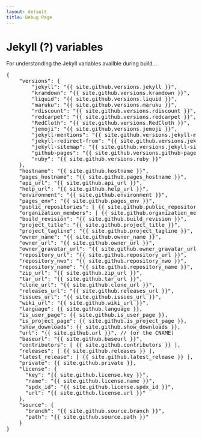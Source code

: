 ```yaml
---
layout: default
title: Debug Page
---
```


# Jekyll (?) variables

For understanding the Jekyll variables availble during build... 

<pre>
{
    "versions": {
        "jekyll": "{{ site.github.versions.jekyll }}",
        "kramdown": "{{ site.github.versions.kramdown }}",
        "liquid": "{{ site.github.versions.liquid }}",
        "maruku": "{{ site.github.versions.maruku }}",
        "rdiscount": "{{ site.github.versions.rdiscount }}",
        "redcarpet": "{{ site.github.versions.redcarpet }}",
        "RedCloth": "{{ site.github.versions.RedCloth }}",
        "jemoji": "{{ site.github.versions.jemoji }}",
        "jekyll-mentions": "{{ site.github.versions.jekyll-mentions }}",
        "jekyll-redirect-from": "{{ site.github.versions.jekyll-redirect-from }}",
        "jekyll-sitemap": "{{ site.github.versions.jekyll-sitemap }}",
        "github-pages": "{{ site.github.versions.github-pages }}",
        "ruby": "{{ site.github.versions.ruby }}"
    },
    "hostname": "{{ site.github.hostname }}",
    "pages_hostname": "{{ site.github.pages_hostname }}",
    "api_url": "{{ site.github.api_url }}",
    "help_url": "{{ site.github.help_url }}",
    "environment": "{{ site.github.environment }}",
    "pages_env": "{{ site.github.pages_env }}",
    "public_repositories": [ {{ site.github.public_repositories }} ],
    "organization_members": [ {{ site.github.organization_members }} ],
    "build_revision": "{{ site.github.build_revision }}",
    "project_title": "{{ site.github.project_title }}",
    "project_tagline": "{{ site.github.project_tagline }}",
    "owner_name": "{{ site.github.owner_name }}",
    "owner_url": "{{ site.github.owner_url }}",
    "owner_gravatar_url": "{{ site.github.owner_gravatar_url }}",
    "repository_url": "{{ site.github.repository_url }}",
    "repository_nwo": "{{ site.github.repository_nwo }}",
    "repository_name": "{{ site.github.repository_name }}",
    "zip_url": "{{ site.github.zip_url }}",
    "tar_url": "{{ site.github.tar_url }}",
    "clone_url": "{{ site.github.clone_url }}",
    "releases_url": "{{ site.github.releases_url }}",
    "issues_url": "{{ site.github.issues_url }}",
    "wiki_url": "{{ site.github.wiki_url }}",
    "language": {{ site.github.language }},
    "is_user_page": {{ site.github.is_user_page }},
    "is_project_page": {{ site.github.is_project_page }},
    "show_downloads": {{ site.github.show_downloads }},
    "url": "{{ site.github.url }}", // (or the CNAME)
    "baseurl": "{{ site.github.baseurl }}",
    "contributors": [ {{ site.github.contributors }} ],
    "releases": [ {{ site.github.releases }} ],
    "latest_release": [ {{ site.github.latest_release }} ],
    "private": {{ site.github.private }},
    "license": {
      "key": "{{ site.github.license.key }}",
      "name": "{{ site.github.license.name }}",
      "spdx_id": "{{ site.github.license.spdx_id }}",
      "url": "{{ site.github.license.url }}"
    },
    "source": {
      "branch": "{{ site.github.source.branch }}",
      "path": "{{ site.github.source.path }}"
    }
}
</pre>

